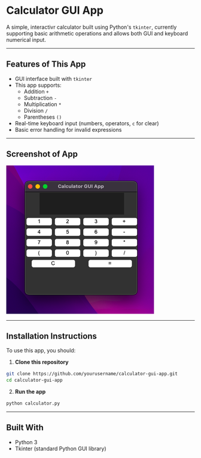 # Calculator GUI App
A simple, interactivr calculator built using Python's `tkinter`, currently supporting basic arithmetic operations and allows both GUI and keyboard numerical input.

-----------------------------------------------------------

## Features of This App

- GUI interface built with `tkinter`
- This app supports:
  - Addition `+`
  - Subtraction `-`
  - Multiplication `*`
  - Division `/`
  - Parentheses `()`
- Real-time keyboard input (numbers, operators, `c` for clear)
- Basic error handling for invalid expressions

-----------------------------------------------------------

## Screenshot of App

![Calculator GUI App Screenshot](Screenshots/CalculatorApp.png)

-----------------------------------------------------------

## Installation Instructions

To use this app, you should:
1. **Clone this repository**

```bash
git clone https://github.com/yourusername/calculator-gui-app.git
cd calculator-gui-app
```

2. **Run the app**

```bash
python calculator.py
```
-----------------------------------------------------------
## Built With

- Python 3
- Tkinter (standard Python GUI library)
